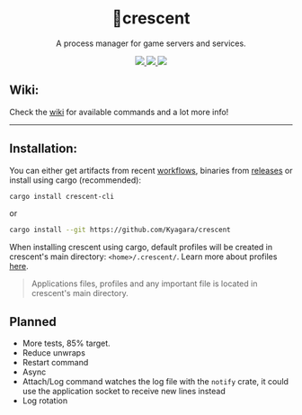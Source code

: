 <div align="center">
	<h1>🌙crescent</h1>
	<p>A process manager for game servers and services.</p>
	<p>
		<a href="https://crates.io/crates/crescent-cli">
			<img src="https://img.shields.io/crates/v/crescent-cli?style=flat-square"/>
		</a>
		<a href="https://github.com/Kyagara/crescent/actions?query=workflow">
			<img src="https://img.shields.io/github/actions/workflow/status/Kyagara/crescent/ci.yaml?label=CI&style=flat-square"/>
		</a>
		<a href="https://codecov.io/gh/Kyagara/crescent">
			<img src="https://img.shields.io/codecov/c/github/Kyagara/crescent?style=flat-square"/>
		</a>
	</p>
</div>

## Wiki:

Check the [wiki](https://github.com/Kyagara/crescent/wiki) for available commands and a lot more info!

---

## Installation:

You can either get artifacts from recent [workflows](https://github.com/Kyagara/crescent/actions), binaries from [releases](https://github.com/Kyagara/crescent/releases) or install using cargo (recommended):

```bash
cargo install crescent-cli
```

or

```bash
cargo install --git https://github.com/Kyagara/crescent
```

When installing crescent using cargo, default profiles will be created in crescent's main directory: `<home>/.crescent/`. Learn more about profiles [here](https://github.com/Kyagara/crescent/wiki/Profiles).

> Applications files, profiles and any important file is located in crescent's main directory.

## Planned

-   More tests, 85% target.
-   Reduce unwraps
-   Restart command
-   Async
-   Attach/Log command watches the log file with the `notify` crate, it could use the application socket to receive new lines instead
-   Log rotation
